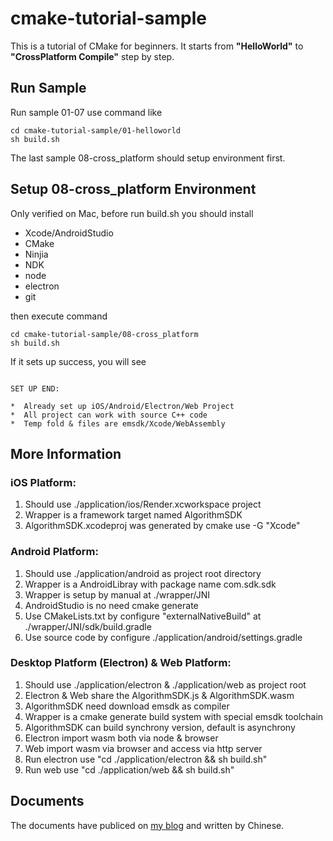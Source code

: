 # cmake-tutorial-sample

This is a tutorial of CMake for beginners. It starts from **"HelloWorld"** to **"CrossPlatform Compile"** step by step.

## Run Sample

Run sample 01-07 use command like 

```SH
cd cmake-tutorial-sample/01-helloworld
sh build.sh
```

The last sample 08-cross_platform should setup environment first.

## Setup 08-cross_platform Environment

Only verified on Mac, before run build.sh you should install

* Xcode/AndroidStudio
* CMake
* Ninjia
* NDK
* node
* electron
* git

then execute command 

```SH
cd cmake-tutorial-sample/08-cross_platform
sh build.sh
```

If it sets up success, you will see 

```SH

SET UP END:

*  Already set up iOS/Android/Electron/Web Project
*  All project can work with source C++ code 
*  Temp fold & files are emsdk/Xcode/WebAssembly 

```

## More Information

### iOS Platform:

1. Should use ./application/ios/Render.xcworkspace project
2. Wrapper is a framework target named AlgorithmSDK
3. AlgorithmSDK.xcodeproj was generated by cmake use -G \"Xcode\"

### Android Platform:

1. Should use ./application/android as project root directory
2. Wrapper is a AndroidLibray with package name com.sdk.sdk
3. Wrapper is setup by manual at ./wrapper/JNI
4. AndroidStudio is no need cmake generate
4. Use CMakeLists.txt by configure \"externalNativeBuild\" at ./wrapper/JNI/sdk/build.gradle
5. Use source code by configure ./application/android/settings.gradle

### Desktop Platform (Electron) & Web Platform:

1. Should use ./application/electron & ./application/web as project root
2. Electron & Web share the AlgorithmSDK.js & AlgorithmSDK.wasm
3. AlgorithmSDK need download emsdk as compiler
4. Wrapper is a cmake generate build system with special emsdk toolchain
5. AlgorithmSDK can build synchrony version, default is asynchrony
6. Electron import wasm both via node & browser
7. Web import wasm via browser and access via http server
8. Run electron use \"cd ./application/electron && sh build.sh\"
9. Run web use \"cd ./application/web && sh build.sh\"

## Documents

The documents have publiced on [my blog](http://alanli7991.github.io) and written by Chinese.